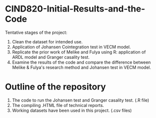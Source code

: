 # CIND820-Initial-Results-and-the-Code
Tentative stages of the project:
1. Clean the dataset for intended use.
2. Application of Johansen Cointegration test in VECM model.
3. Replicate the prior work of Melike and Fulya using R: application of ARDL model and Granger casality test.
4. Examine the results of the code and compare the difference between Melike & Fulya's research method and Johansen test in VECM model.


# Outline of the repository
1. The code to run the Johansen test and Granger casality test. (.R file)
2. The compiling .HTML file of technical reports.
3. Working datasets have been used in this project. (.csv files)

